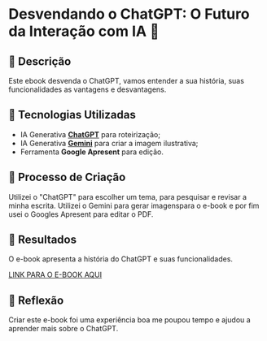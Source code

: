 # Desvendando o ChatGPT: O Futuro da Interação com IA 🌌

## 📒 Descrição
Este ebook desvenda o ChatGPT, vamos entender a sua história, suas funcionalidades as vantagens e desvantagens.


## 🤖 Tecnologias Utilizadas
- IA Generativa **[ChatGPT](https://chat.openai.com)** para roteirização;
- IA Generativa **[Gemini](https://gemini.google.com/app?hl=pt-BR)** para criar a imagem ilustrativa;
- Ferramenta **Google Apresent** para edição.

## 🧐 Processo de Criação
Utilizei o "ChatGPT" para escolher um tema, para pesquisar e revisar a minha escrita. Utilizei o Gemini para gerar imagenspara o e-book e por fim usei o Googles Apresent para editar o PDF.

## 🚀 Resultados
O e-book apresenta a história do ChatGPT e suas funcionalidades.

[LINK PARA O E-BOOK AQUI]()

## 💭 Reflexão
Criar este e-book foi uma experiência boa me poupou tempo e ajudou a aprender mais sobre o ChatGPT.

